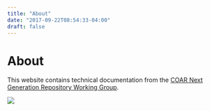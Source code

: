 ```yaml
---
title: "About"
date: "2017-09-22T08:54:33-04:00"
draft: false
---
```


# About

This website contains technical documentation from the [COAR Next Generation Repository Working Group](https://www.coar-repositories.org/activities/advocacy-leadership/working-group-next-generation-repositories/).

<img src="/images/activity.png" style="max-width: 90%"/>
